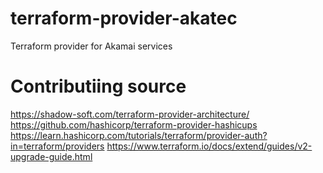 # terraform-provider-akatec
Terraform provider for Akamai services


# Contributiing source
https://shadow-soft.com/terraform-provider-architecture/
https://github.com/hashicorp/terraform-provider-hashicups
https://learn.hashicorp.com/tutorials/terraform/provider-auth?in=terraform/providers
https://www.terraform.io/docs/extend/guides/v2-upgrade-guide.html